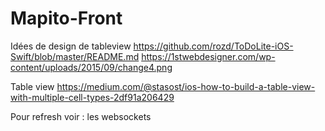 # Mapito-Front
Idées de design de tableview
https://github.com/rozd/ToDoLite-iOS-Swift/blob/master/README.md
https://1stwebdesigner.com/wp-content/uploads/2015/09/change4.png

Table view
https://medium.com/@stasost/ios-how-to-build-a-table-view-with-multiple-cell-types-2df91a206429

Pour refresh voir : les websockets
